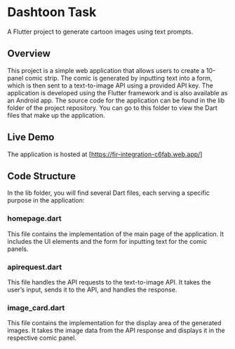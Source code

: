 # Dashtoon Task

A Flutter project to generate cartoon images using text prompts.

## Overview

This project is a simple web application that allows users to create a 10-panel comic strip. The comic is generated by inputting text into a form, which is then sent to a text-to-image API using a provided API key. The application is developed using the Flutter framework and is also available as an Android app. The source code for the application can be found in the lib folder of the project repository. You can go to this folder to view the Dart files that make up the application.

## Live Demo

The application is hosted at [https://fir-integration-c6fab.web.app/]

## Code Structure

In the lib folder, you will find several Dart files, each serving a specific purpose in the application:

### homepage.dart

This file contains the implementation of the main page of the application. It includes the UI elements and the form for inputting text for the comic panels.

### apirequest.dart

This file handles the API requests to the text-to-image API. It takes the user’s input, sends it to the API, and handles the response.

### image_card.dart

This file contains the implementation for the display area of the generated images. It takes the image data from the API response and displays it in the respective comic panel.

